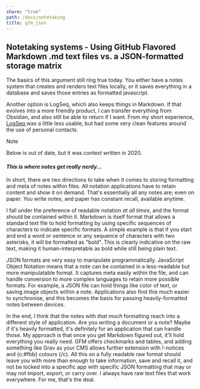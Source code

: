 ```yaml
---
share: "true"
path: /docs/notetaking
title: gfm_json
---
```



## Notetaking systems - Using GitHub Flavored Markdown .md text files vs. a JSON-formatted storage matrix

The basics of this argument still ring true today. You either have a notes system that creates and renders text files locally, or it saves everything in a database and saves those entries as formatted javascript.

Another option is LogSeq, which also keeps things in Markdown. If that evolves into a more friendly product, I can transfer everything from Obsidian, and also still be able to return if I want. From my short experience, [LogSeq ](https://logseq.com)was a little less usable, but had some very clean features around the use of personal contacts. 


> [!note]
> Below is out of date, but it was context written in 2020.

#### _This is where notes get really nerdy..._

In short, there are two directions to take when it comes to storing formatting and meta of notes within files. All notation applications have to retain content and show it on demand. That's essentially all any notes are; even on paper. You write notes, and paper has constant recall, available anytime.

I fall under the preference of readable notation _at all times_, and the format should be contained within it. Markdown is itself format that allows a standard text file to hold formatting by using specific sequences of characters to indicate specific formats. A simple example is that if you start and end a word or sentence or any sequence of characters with two asterisks, it will be formatted as "bold". This is clearly indicative on the raw text, making it human-interpretable as bold while still being plain text.

JSON formats are very easy to manipulate programmatically. JavaScript Object Notation means that a note can be contained in a less-readable but more manipulatable format. It captures meta easily within the file, and can handle conversion to more complex languages to retain more possible formats. For example, a JSON file can hold things like color of text, or saving image objects within a note. Applications also find this much easier to synchronise, and this becomes the basis for passing heavily-formatted notes between devices.

In the end, I think that the notes with _that much_ formatting reach into a different style of application. Are you writing a document or a note? Maybe if it's heavily formatted, it's definitely for an application that can handle those. My approach is that once you get Markdown figured out, it'll hold everything you really need. GFM offers checkmarks and tables, and adding something like Grav as your CMS allows further extension with !-notices and {c:#fbb} colours {/c}. All this on a fully readable raw format should leave you with more than enough to take information, save and recall it, and not be locked into a specific app with specific JSON formatting that may or may not import, export, or carry over. I always have raw text files that work everywhere. For me, that's the deal.

